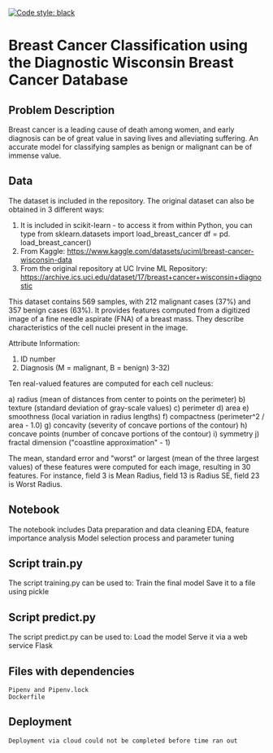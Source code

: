[![Code style: black](https://img.shields.io/badge/code%20style-black-000000.svg)](https://github.com/psf/black)

# Breast Cancer Classification using the Diagnostic Wisconsin Breast Cancer Database


## Problem Description
Breast cancer is a leading cause of death among women, and early diagnosis can be of great value in saving lives and alleviating suffering. An accurate model for classifying samples as benign or malignant can be of immense value.

## Data

The dataset is included in the repository.
The original dataset can also be obtained in 3 different ways:
1. It is included in scikit-learn - to access it from within Python, you can type
	 from sklearn.datasets import load_breast_cancer
	 df = pd. load_breast_cancer() 
2. From Kaggle:
	https://www.kaggle.com/datasets/uciml/breast-cancer-wisconsin-data
3. From the original repository at UC Irvine ML Repository:
	https://archive.ics.uci.edu/dataset/17/breast+cancer+wisconsin+diagnostic 

This dataset contains 569 samples, with 212 malignant cases (37%) and 357 benign cases (63%). It provides features computed from a digitized image of a fine needle aspirate (FNA) of a breast mass. They describe characteristics of the cell nuclei present in the image.

Attribute Information:

1) ID number
2) Diagnosis (M = malignant, B = benign)
3-32)

Ten real-valued features are computed for each cell nucleus:

a) radius (mean of distances from center to points on the perimeter)
b) texture (standard deviation of gray-scale values)
c) perimeter
d) area
e) smoothness (local variation in radius lengths)
f) compactness (perimeter^2 / area - 1.0)
g) concavity (severity of concave portions of the contour)
h) concave points (number of concave portions of the contour)
i) symmetry
j) fractal dimension ("coastline approximation" - 1)

The mean, standard error and "worst" or largest (mean of the three
largest values) of these features were computed for each image,
resulting in 30 features. For instance, field 3 is Mean Radius, field
13 is Radius SE, field 23 is Worst Radius.

## Notebook
The notebook includes
	Data preparation and data cleaning
	EDA, feature importance analysis
	Model selection process and parameter tuning
 
## Script train.py
The script training.py can be used to:
	Train the final model
	Save it to a file using pickle

## Script predict.py 
The script predict.py can be used to:
	Load the model
	Serve it via a web service Flask 


## Files with dependencies
	Pipenv and Pipenv.lock
	Dockerfile

## Deployment
	Deployment via cloud could not be completed before time ran out
